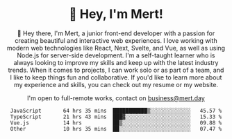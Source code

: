 <div align="center">
  <h1 align="center">👋 Hey, I'm Mert! </h1>
<p>
 🎉 Hey there, I'm Mert, a junior front-end developer with a passion for creating beautiful and interactive web experiences. I love working with modern web technologies like React, Next, Svelte, and Vue, as well as using Node.js for server-side development. I'm a self-taught learner who is always looking to improve my skills and keep up with the latest industry trends. When it comes to projects, I can work solo or as part of a team, and I like to keep things fun and collaborative. If you'd like to learn more about my experience and skills, you can check out my resume or my website.
</p>

  I'm open to full-remote works, contact on [business@mert.day](mailto:business@mert.day) 
  
<!--START_SECTION:waka-->

```text
JavaScript       64 hrs 35 mins  ███████████▒░░░░░░░░░░░░░   45.57 %
TypeScript       21 hrs 43 mins  ███▓░░░░░░░░░░░░░░░░░░░░░   15.33 %
Vue.js           14 hrs          ██▒░░░░░░░░░░░░░░░░░░░░░░   09.88 %
Other            10 hrs 35 mins  ██░░░░░░░░░░░░░░░░░░░░░░░   07.47 %
```

<!--END_SECTION:waka-->

<!--
I inspired from https://github.com/noirrs
You can check his page too!

Mert Doğu - Front-end Developer - mert.day
--> 
